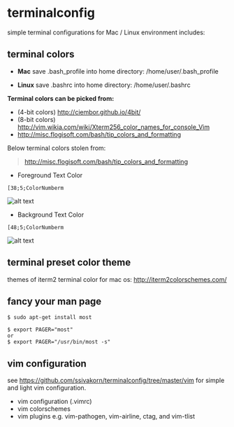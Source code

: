 terminalconfig
====================
simple terminal configurations for Mac / Linux environment includes:

terminal colors
--------------------
* **Mac**
save .bash_profile into home directory: /home/user/.bash_profile

* **Linux**
save .bashrc into home directory: /home/user/.bashrc

**Terminal colors can be picked from:**
* (4-bit colors) http://ciembor.github.io/4bit/
* (8-bit colors) http://vim.wikia.com/wiki/Xterm256_color_names_for_console_Vim
* http://misc.flogisoft.com/bash/tip_colors_and_formatting

Below terminal colors stolen from:
> http://misc.flogisoft.com/bash/tip_colors_and_formatting

* Foreground Text Color
```
[38;5;ColorNumberm
```
![alt text](http://misc.flogisoft.com/_media/bash/colors_format/256_colors_fg.png "Foreground Text")

* Background Text Color
```
[48;5;ColorNumberm
```
![alt text](http://misc.flogisoft.com/_media/bash/colors_format/256_colors_bg.png "Background Text")

terminal preset color theme
--------------------
themes of iterm2 terminal color for mac os: http://iterm2colorschemes.com/

fancy your man page 
--------------------
```shell
$ sudo apt-get install most
```

```shell
$ export PAGER="most"
or
$ export PAGER="/usr/bin/most -s"
```

vim configuration
--------------------
see https://github.com/ssivakorn/terminalconfig/tree/master/vim for simple and light vim configuration.
* vim configuration (.vimrc)
* vim colorschemes
* vim plugins e.g. vim-pathogen, vim-airline, ctag, and vim-tlist
